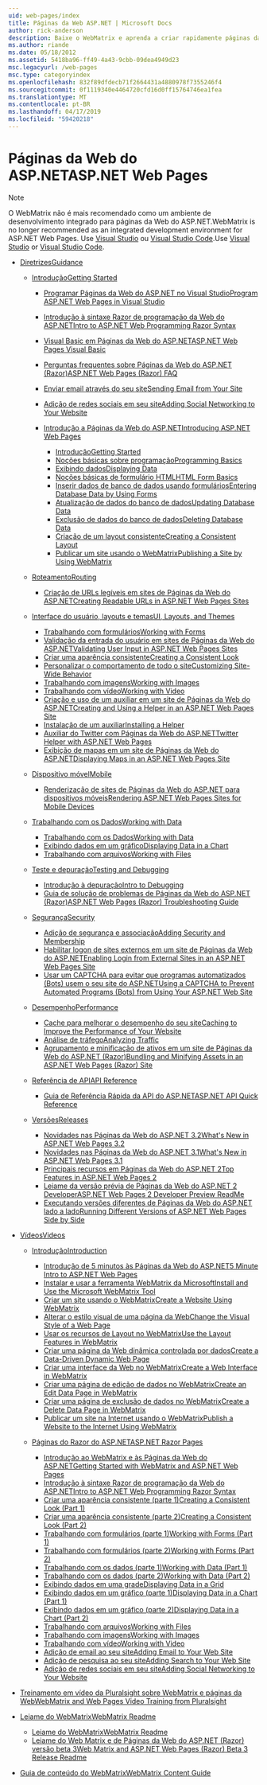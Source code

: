 ```yaml
---
uid: web-pages/index
title: Páginas da Web ASP.NET | Microsoft Docs
author: rick-anderson
description: Baixe o WebMatrix e aprenda a criar rapidamente páginas da web em uma maneira leve de combinar código de servidor com HTML.
ms.author: riande
ms.date: 05/18/2012
ms.assetid: 5418ba96-ff49-4a43-9cbb-09dea4949d23
msc.legacyurl: /web-pages
msc.type: categoryindex
ms.openlocfilehash: 832f89dfdecb71f2664431a4880978f7355246f4
ms.sourcegitcommit: 0f1119340e4464720cfd16d0ff15764746ea1fea
ms.translationtype: MT
ms.contentlocale: pt-BR
ms.lasthandoff: 04/17/2019
ms.locfileid: "59420218"
---
```

# <a name="aspnet-web-pages"></a><span data-ttu-id="c0358-103">Páginas da Web do ASP.NET</span><span class="sxs-lookup"><span data-stu-id="c0358-103">ASP.NET Web Pages</span></span>


> [!NOTE] 
> <span data-ttu-id="c0358-104">O WebMatrix não é mais recomendado como um ambiente de desenvolvimento integrado para páginas da Web do ASP.NET.</span><span class="sxs-lookup"><span data-stu-id="c0358-104">WebMatrix is no longer recommended as an integrated development environment for ASP.NET Web Pages.</span></span> <span data-ttu-id="c0358-105">Use [Visual Studio](xref:aspnet/web-pages/overview/getting-started/program-asp-net-web-pages-in-visual-studio) ou [Visual Studio Code](https://code.visualstudio.com/).</span><span class="sxs-lookup"><span data-stu-id="c0358-105">Use [Visual Studio](xref:aspnet/web-pages/overview/getting-started/program-asp-net-web-pages-in-visual-studio) or [Visual Studio Code](https://code.visualstudio.com/).</span></span>

- [<span data-ttu-id="c0358-106">Diretrizes</span><span class="sxs-lookup"><span data-stu-id="c0358-106">Guidance</span></span>](overview/index.md)

    - [<span data-ttu-id="c0358-107">Introdução</span><span class="sxs-lookup"><span data-stu-id="c0358-107">Getting Started</span></span>](overview/getting-started/index.md)

        - [<span data-ttu-id="c0358-108">Programar Páginas da Web do ASP.NET no Visual Studio</span><span class="sxs-lookup"><span data-stu-id="c0358-108">Program ASP.NET Web Pages in Visual Studio</span></span>](overview/getting-started/program-asp-net-web-pages-in-visual-studio.md)
        - [<span data-ttu-id="c0358-109">Introdução à sintaxe Razor de programação da Web do ASP.NET</span><span class="sxs-lookup"><span data-stu-id="c0358-109">Intro to ASP.NET Web Programming Razor Syntax</span></span>](overview/getting-started/introducing-razor-syntax-c.md)
        - [<span data-ttu-id="c0358-110">Visual Basic em Páginas da Web do ASP.NET</span><span class="sxs-lookup"><span data-stu-id="c0358-110">ASP.NET Web Pages Visual Basic</span></span>](overview/getting-started/introducing-razor-syntax-vb.md)
        - [<span data-ttu-id="c0358-111">Perguntas frequentes sobre Páginas da Web do ASP.NET (Razor)</span><span class="sxs-lookup"><span data-stu-id="c0358-111">ASP.NET Web Pages (Razor) FAQ</span></span>](overview/getting-started/aspnet-web-pages-razor-faq.md)
        - [<span data-ttu-id="c0358-112">Enviar email através do seu site</span><span class="sxs-lookup"><span data-stu-id="c0358-112">Sending Email from Your Site</span></span>](overview/getting-started/11-adding-email-to-your-web-site.md)
        - [<span data-ttu-id="c0358-113">Adição de redes sociais em seu site</span><span class="sxs-lookup"><span data-stu-id="c0358-113">Adding Social Networking to Your Website</span></span>](overview/getting-started/13-adding-social-networking-to-your-web-site.md)
        - [<span data-ttu-id="c0358-114">Introdução a Páginas da Web do ASP.NET</span><span class="sxs-lookup"><span data-stu-id="c0358-114">Introducing ASP.NET Web Pages</span></span>](overview/getting-started/introducing-aspnet-web-pages-2/index.md)

            - [<span data-ttu-id="c0358-115">Introdução</span><span class="sxs-lookup"><span data-stu-id="c0358-115">Getting Started</span></span>](overview/getting-started/introducing-aspnet-web-pages-2/getting-started.md)
            - [<span data-ttu-id="c0358-116">Noções básicas sobre programação</span><span class="sxs-lookup"><span data-stu-id="c0358-116">Programming Basics</span></span>](overview/getting-started/introducing-aspnet-web-pages-2/intro-to-web-pages-programming.md)
            - [<span data-ttu-id="c0358-117">Exibindo dados</span><span class="sxs-lookup"><span data-stu-id="c0358-117">Displaying Data</span></span>](overview/getting-started/introducing-aspnet-web-pages-2/displaying-data.md)
            - [<span data-ttu-id="c0358-118">Noções básicas de formulário HTML</span><span class="sxs-lookup"><span data-stu-id="c0358-118">HTML Form Basics</span></span>](overview/getting-started/introducing-aspnet-web-pages-2/form-basics.md)
            - [<span data-ttu-id="c0358-119">Inserir dados de banco de dados usando formulários</span><span class="sxs-lookup"><span data-stu-id="c0358-119">Entering Database Data by Using Forms</span></span>](overview/getting-started/introducing-aspnet-web-pages-2/entering-data.md)
            - [<span data-ttu-id="c0358-120">Atualização de dados do banco de dados</span><span class="sxs-lookup"><span data-stu-id="c0358-120">Updating Database Data</span></span>](overview/getting-started/introducing-aspnet-web-pages-2/updating-data.md)
            - [<span data-ttu-id="c0358-121">Exclusão de dados do banco de dados</span><span class="sxs-lookup"><span data-stu-id="c0358-121">Deleting Database Data</span></span>](overview/getting-started/introducing-aspnet-web-pages-2/deleting-data.md)
            - [<span data-ttu-id="c0358-122">Criação de um layout consistente</span><span class="sxs-lookup"><span data-stu-id="c0358-122">Creating a Consistent Layout</span></span>](overview/getting-started/introducing-aspnet-web-pages-2/layouts.md)
            - [<span data-ttu-id="c0358-123">Publicar um site usando o WebMatrix</span><span class="sxs-lookup"><span data-stu-id="c0358-123">Publishing a Site by Using WebMatrix</span></span>](overview/getting-started/introducing-aspnet-web-pages-2/publishing.md)
    - [<span data-ttu-id="c0358-124">Roteamento</span><span class="sxs-lookup"><span data-stu-id="c0358-124">Routing</span></span>](overview/routing/index.md)

        - [<span data-ttu-id="c0358-125">Criação de URLs legíveis em sites de Páginas da Web do ASP.NET</span><span class="sxs-lookup"><span data-stu-id="c0358-125">Creating Readable URLs in ASP.NET Web Pages Sites</span></span>](overview/routing/creating-readable-urls-in-aspnet-web-pages-sites.md)
    - [<span data-ttu-id="c0358-126">Interface do usuário, layouts e temas</span><span class="sxs-lookup"><span data-stu-id="c0358-126">UI, Layouts, and Themes</span></span>](overview/ui-layouts-and-themes/index.md)

        - [<span data-ttu-id="c0358-127">Trabalhando com formulários</span><span class="sxs-lookup"><span data-stu-id="c0358-127">Working with Forms</span></span>](overview/ui-layouts-and-themes/4-working-with-forms.md)
        - [<span data-ttu-id="c0358-128">Validação da entrada do usuário em sites de Páginas da Web do ASP.NET</span><span class="sxs-lookup"><span data-stu-id="c0358-128">Validating User Input in ASP.NET Web Pages Sites</span></span>](overview/ui-layouts-and-themes/validating-user-input-in-aspnet-web-pages-sites.md)
        - [<span data-ttu-id="c0358-129">Criar uma aparência consistente</span><span class="sxs-lookup"><span data-stu-id="c0358-129">Creating a Consistent Look</span></span>](overview/ui-layouts-and-themes/3-creating-a-consistent-look.md)
        - [<span data-ttu-id="c0358-130">Personalizar o comportamento de todo o site</span><span class="sxs-lookup"><span data-stu-id="c0358-130">Customizing Site-Wide Behavior</span></span>](overview/ui-layouts-and-themes/18-customizing-site-wide-behavior.md)
        - [<span data-ttu-id="c0358-131">Trabalhando com imagens</span><span class="sxs-lookup"><span data-stu-id="c0358-131">Working with Images</span></span>](overview/ui-layouts-and-themes/9-working-with-images.md)
        - [<span data-ttu-id="c0358-132">Trabalhando com vídeo</span><span class="sxs-lookup"><span data-stu-id="c0358-132">Working with Video</span></span>](overview/ui-layouts-and-themes/10-working-with-video.md)
        - [<span data-ttu-id="c0358-133">Criação e uso de um auxiliar em um site de Páginas da Web do ASP.NET</span><span class="sxs-lookup"><span data-stu-id="c0358-133">Creating and Using a Helper in an ASP.NET Web Pages Site</span></span>](overview/ui-layouts-and-themes/creating-and-using-a-helper-in-an-aspnet-web-pages-site.md)
        - [<span data-ttu-id="c0358-134">Instalação de um auxiliar</span><span class="sxs-lookup"><span data-stu-id="c0358-134">Installing a Helper</span></span>](overview/ui-layouts-and-themes/installing-helpers.md)
        - [<span data-ttu-id="c0358-135">Auxiliar do Twitter com Páginas da Web do ASP.NET</span><span class="sxs-lookup"><span data-stu-id="c0358-135">Twitter Helper with ASP.NET Web Pages</span></span>](overview/ui-layouts-and-themes/twitter-helper.md)
        - [<span data-ttu-id="c0358-136">Exibição de mapas em um site de Páginas da Web do ASP.NET</span><span class="sxs-lookup"><span data-stu-id="c0358-136">Displaying Maps in an ASP.NET Web Pages Site</span></span>](overview/ui-layouts-and-themes/displaying-maps-in-an-aspnet-web-pages-site.md)
    - [<span data-ttu-id="c0358-137">Dispositivo móvel</span><span class="sxs-lookup"><span data-stu-id="c0358-137">Mobile</span></span>](overview/mobile/index.md)

        - [<span data-ttu-id="c0358-138">Renderização de sites de Páginas da Web do ASP.NET para dispositivos móveis</span><span class="sxs-lookup"><span data-stu-id="c0358-138">Rendering ASP.NET Web Pages Sites for Mobile Devices</span></span>](overview/mobile/rendering-aspnet-web-pages-sites-for-mobile-devices.md)
    - [<span data-ttu-id="c0358-139">Trabalhando com os Dados</span><span class="sxs-lookup"><span data-stu-id="c0358-139">Working with Data</span></span>](overview/data/index.md)

        - [<span data-ttu-id="c0358-140">Trabalhando com os Dados</span><span class="sxs-lookup"><span data-stu-id="c0358-140">Working with Data</span></span>](overview/data/5-working-with-data.md)
        - [<span data-ttu-id="c0358-141">Exibindo dados em um gráfico</span><span class="sxs-lookup"><span data-stu-id="c0358-141">Displaying Data in a Chart</span></span>](overview/data/7-displaying-data-in-a-chart.md)
        - [<span data-ttu-id="c0358-142">Trabalhando com arquivos</span><span class="sxs-lookup"><span data-stu-id="c0358-142">Working with Files</span></span>](overview/data/working-with-files.md)
    - [<span data-ttu-id="c0358-143">Teste e depuração</span><span class="sxs-lookup"><span data-stu-id="c0358-143">Testing and Debugging</span></span>](overview/testing-and-debugging/index.md)

        - [<span data-ttu-id="c0358-144">Introdução à depuração</span><span class="sxs-lookup"><span data-stu-id="c0358-144">Intro to Debugging</span></span>](overview/testing-and-debugging/introduction-to-debugging.md)
        - [<span data-ttu-id="c0358-145">Guia de solução de problemas de Páginas da Web do ASP.NET (Razor)</span><span class="sxs-lookup"><span data-stu-id="c0358-145">ASP.NET Web Pages (Razor) Troubleshooting Guide</span></span>](overview/testing-and-debugging/aspnet-web-pages-razor-troubleshooting-guide.md)
    - [<span data-ttu-id="c0358-146">Segurança</span><span class="sxs-lookup"><span data-stu-id="c0358-146">Security</span></span>](overview/security/index.md)

        - [<span data-ttu-id="c0358-147">Adição de segurança e associação</span><span class="sxs-lookup"><span data-stu-id="c0358-147">Adding Security and Membership</span></span>](overview/security/16-adding-security-and-membership.md)
        - [<span data-ttu-id="c0358-148">Habilitar logon de sites externos em um site de Páginas da Web do ASP.NET</span><span class="sxs-lookup"><span data-stu-id="c0358-148">Enabling Login from External Sites in an ASP.NET Web Pages Site</span></span>](overview/security/enabling-login-from-external-sites-in-an-aspnet-web-pages-site.md)
        - [<span data-ttu-id="c0358-149">Usar um CAPTCHA para evitar que programas automatizados (Bots) usem o seu site do ASP.NET</span><span class="sxs-lookup"><span data-stu-id="c0358-149">Using a CAPTCHA to Prevent Automated Programs (Bots) from Using Your ASP.NET Web Site</span></span>](overview/security/using-a-catpcha-to-prevent-automated-programs-bots-from-using-your-aspnet-web-site.md)
    - [<span data-ttu-id="c0358-150">Desempenho</span><span class="sxs-lookup"><span data-stu-id="c0358-150">Performance</span></span>](overview/performance-and-traffic/index.md)

        - [<span data-ttu-id="c0358-151">Cache para melhorar o desempenho do seu site</span><span class="sxs-lookup"><span data-stu-id="c0358-151">Caching to Improve the Performance of Your Website</span></span>](overview/performance-and-traffic/15-caching-to-improve-the-performance-of-your-website.md)
        - [<span data-ttu-id="c0358-152">Análise de tráfego</span><span class="sxs-lookup"><span data-stu-id="c0358-152">Analyzing Traffic</span></span>](overview/performance-and-traffic/14-analyzing-traffic.md)
        - [<span data-ttu-id="c0358-153">Agrupamento e minificação de ativos em um site de Páginas da Web do ASP.NET (Razor)</span><span class="sxs-lookup"><span data-stu-id="c0358-153">Bundling and Minifying Assets in an ASP.NET Web Pages (Razor) Site</span></span>](overview/performance-and-traffic/bundling-and-minifying-assets-in-an-aspnet-web-pages-razor-site.md)
    - [<span data-ttu-id="c0358-154">Referência de API</span><span class="sxs-lookup"><span data-stu-id="c0358-154">API Reference</span></span>](overview/api-reference/index.md)

        - [<span data-ttu-id="c0358-155">Guia de Referência Rápida da API do ASP.NET</span><span class="sxs-lookup"><span data-stu-id="c0358-155">ASP.NET API Quick Reference</span></span>](overview/api-reference/asp-net-web-pages-api-reference.md)
    - [<span data-ttu-id="c0358-156">Versões</span><span class="sxs-lookup"><span data-stu-id="c0358-156">Releases</span></span>](overview/releases/index.md)

        - [<span data-ttu-id="c0358-157">Novidades nas Páginas da Web do ASP.NET 3.2</span><span class="sxs-lookup"><span data-stu-id="c0358-157">What's New in ASP.NET Web Pages 3.2</span></span>](overview/releases/whats-new-in-aspnet-web-pages-32.md)
        - [<span data-ttu-id="c0358-158">Novidades nas Páginas da Web do ASP.NET 3.1</span><span class="sxs-lookup"><span data-stu-id="c0358-158">What's New in ASP.NET Web Pages 3.1</span></span>](overview/releases/whats-new-aspnet-web-pages-31.md)
        - [<span data-ttu-id="c0358-159">Principais recursos em Páginas da Web do ASP.NET 2</span><span class="sxs-lookup"><span data-stu-id="c0358-159">Top Features in ASP.NET Web Pages 2</span></span>](overview/releases/top-features-in-web-pages-2.md)
        - [<span data-ttu-id="c0358-160">Leiame da versão prévia de Páginas da Web do ASP.NET 2 Developer</span><span class="sxs-lookup"><span data-stu-id="c0358-160">ASP.NET Web Pages 2 Developer Preview ReadMe</span></span>](overview/releases/aspnet-web-pages-2-developer-preview-readme.md)
        - [<span data-ttu-id="c0358-161">Executando versões diferentes de Páginas da Web do ASP.NET lado a lado</span><span class="sxs-lookup"><span data-stu-id="c0358-161">Running Different Versions of ASP.NET Web Pages Side by Side</span></span>](overview/releases/running-v1-and-v2-sites-side-by-side.md)
- [<span data-ttu-id="c0358-162">Vídeos</span><span class="sxs-lookup"><span data-stu-id="c0358-162">Videos</span></span>](videos/index.md)

    - [<span data-ttu-id="c0358-163">Introdução</span><span class="sxs-lookup"><span data-stu-id="c0358-163">Introduction</span></span>](videos/introduction/index.md)

        - [<span data-ttu-id="c0358-164">Introdução de 5 minutos às Páginas da Web do ASP.NET</span><span class="sxs-lookup"><span data-stu-id="c0358-164">5 Minute Intro to ASP.NET Web Pages</span></span>](videos/introduction/5-minute-introduction-to-aspnet-web-pages.md)
        - [<span data-ttu-id="c0358-165">Instalar e usar a ferramenta WebMatrix da Microsoft</span><span class="sxs-lookup"><span data-stu-id="c0358-165">Install and Use the Microsoft WebMatrix Tool</span></span>](videos/introduction/install-and-use-the-microsoft-webmatrix-tool.md)
        - [<span data-ttu-id="c0358-166">Criar um site usando o WebMatrix</span><span class="sxs-lookup"><span data-stu-id="c0358-166">Create a Website Using WebMatrix</span></span>](videos/introduction/create-a-website-using-webmatrix.md)
        - [<span data-ttu-id="c0358-167">Alterar o estilo visual de uma página da Web</span><span class="sxs-lookup"><span data-stu-id="c0358-167">Change the Visual Style of a Web Page</span></span>](videos/introduction/change-the-visual-style-of-a-web-page.md)
        - [<span data-ttu-id="c0358-168">Usar os recursos de Layout no WebMatrix</span><span class="sxs-lookup"><span data-stu-id="c0358-168">Use the Layout Features in WebMatrix</span></span>](videos/introduction/use-the-layout-features-in-webmatrix.md)
        - [<span data-ttu-id="c0358-169">Criar uma página da Web dinâmica controlada por dados</span><span class="sxs-lookup"><span data-stu-id="c0358-169">Create a Data-Driven Dynamic Web Page</span></span>](videos/introduction/create-a-data-driven-dynamic-web-page.md)
        - [<span data-ttu-id="c0358-170">Criar uma interface da Web no WebMatrix</span><span class="sxs-lookup"><span data-stu-id="c0358-170">Create a Web Interface in WebMatrix</span></span>](videos/introduction/create-a-web-interface-in-webmatrix.md)
        - [<span data-ttu-id="c0358-171">Criar uma página de edição de dados no WebMatrix</span><span class="sxs-lookup"><span data-stu-id="c0358-171">Create an Edit Data Page in WebMatrix</span></span>](videos/introduction/create-an-edit-data-page-in-webmatrix.md)
        - [<span data-ttu-id="c0358-172">Criar uma página de exclusão de dados no WebMatrix</span><span class="sxs-lookup"><span data-stu-id="c0358-172">Create a Delete Data Page in WebMatrix</span></span>](videos/introduction/create-a-delete-data-page-in-webmatrix.md)
        - [<span data-ttu-id="c0358-173">Publicar um site na Internet usando o WebMatrix</span><span class="sxs-lookup"><span data-stu-id="c0358-173">Publish a Website to the Internet Using WebMatrix</span></span>](videos/introduction/publish-a-website-to-the-internet-using-webmatrix.md)
    - [<span data-ttu-id="c0358-174">Páginas do Razor do ASP.NET</span><span class="sxs-lookup"><span data-stu-id="c0358-174">ASP.NET Razor Pages</span></span>](videos/aspnet-razor-pages/index.md)

        - [<span data-ttu-id="c0358-175">Introdução ao WebMatrix e às Páginas da Web do ASP.NET</span><span class="sxs-lookup"><span data-stu-id="c0358-175">Getting Started with WebMatrix and ASP.NET Web Pages</span></span>](videos/aspnet-razor-pages/getting-started-with-webmatrix-and-aspnet-web-pages.md)
        - [<span data-ttu-id="c0358-176">Introdução à sintaxe Razor de programação da Web do ASP.NET</span><span class="sxs-lookup"><span data-stu-id="c0358-176">Intro to ASP.NET Web Programming Razor Syntax</span></span>](videos/aspnet-razor-pages/introduction-to-aspnet-web-programming-using-the-razor-syntax.md)
        - [<span data-ttu-id="c0358-177">Criar uma aparência consistente (parte 1)</span><span class="sxs-lookup"><span data-stu-id="c0358-177">Creating a Consistent Look (Part 1)</span></span>](videos/aspnet-razor-pages/creating-a-consistent-look-part-1.md)
        - [<span data-ttu-id="c0358-178">Criar uma aparência consistente (parte 2)</span><span class="sxs-lookup"><span data-stu-id="c0358-178">Creating a Consistent Look (Part 2)</span></span>](videos/aspnet-razor-pages/creating-a-consistent-look-part-2.md)
        - [<span data-ttu-id="c0358-179">Trabalhando com formulários (parte 1)</span><span class="sxs-lookup"><span data-stu-id="c0358-179">Working with Forms (Part 1)</span></span>](videos/aspnet-razor-pages/working-with-forms-part-1.md)
        - [<span data-ttu-id="c0358-180">Trabalhando com formulários (parte 2)</span><span class="sxs-lookup"><span data-stu-id="c0358-180">Working with Forms (Part 2)</span></span>](videos/aspnet-razor-pages/working-with-forms-part-2.md)
        - [<span data-ttu-id="c0358-181">Trabalhando com os dados (parte 1)</span><span class="sxs-lookup"><span data-stu-id="c0358-181">Working with Data (Part 1)</span></span>](videos/aspnet-razor-pages/working-with-data-part-1.md)
        - [<span data-ttu-id="c0358-182">Trabalhando com os dados (parte 2)</span><span class="sxs-lookup"><span data-stu-id="c0358-182">Working with Data (Part 2)</span></span>](videos/aspnet-razor-pages/working-with-data-part-2.md)
        - [<span data-ttu-id="c0358-183">Exibindo dados em uma grade</span><span class="sxs-lookup"><span data-stu-id="c0358-183">Displaying Data in a Grid</span></span>](videos/aspnet-razor-pages/displaying-data-in-a-grid.md)
        - [<span data-ttu-id="c0358-184">Exibindo dados em um gráfico (parte 1)</span><span class="sxs-lookup"><span data-stu-id="c0358-184">Displaying Data in a Chart (Part 1)</span></span>](videos/aspnet-razor-pages/displaying-data-in-a-chart-part-1.md)
        - [<span data-ttu-id="c0358-185">Exibindo dados em um gráfico (parte 2)</span><span class="sxs-lookup"><span data-stu-id="c0358-185">Displaying Data in a Chart (Part 2)</span></span>](videos/aspnet-razor-pages/displaying-data-in-a-chart-part-2.md)
        - [<span data-ttu-id="c0358-186">Trabalhando com arquivos</span><span class="sxs-lookup"><span data-stu-id="c0358-186">Working with Files</span></span>](videos/aspnet-razor-pages/working-with-files.md)
        - [<span data-ttu-id="c0358-187">Trabalhando com imagens</span><span class="sxs-lookup"><span data-stu-id="c0358-187">Working with Images</span></span>](videos/aspnet-razor-pages/working-with-images.md)
        - [<span data-ttu-id="c0358-188">Trabalhando com vídeo</span><span class="sxs-lookup"><span data-stu-id="c0358-188">Working with Video</span></span>](videos/aspnet-razor-pages/working-with-video.md)
        - [<span data-ttu-id="c0358-189">Adição de email ao seu site</span><span class="sxs-lookup"><span data-stu-id="c0358-189">Adding Email to Your Web Site</span></span>](videos/aspnet-razor-pages/adding-email-to-your-web-site.md)
        - [<span data-ttu-id="c0358-190">Adição de pesquisa ao seu site</span><span class="sxs-lookup"><span data-stu-id="c0358-190">Adding Search to Your Web Site</span></span>](videos/aspnet-razor-pages/adding-search-to-your-web-site.md)
        - [<span data-ttu-id="c0358-191">Adição de redes sociais em seu site</span><span class="sxs-lookup"><span data-stu-id="c0358-191">Adding Social Networking to Your Website</span></span>](videos/aspnet-razor-pages/adding-social-networking-to-your-website.md)
- [<span data-ttu-id="c0358-192">Treinamento em vídeo da Pluralsight sobre WebMatrix e páginas da Web</span><span class="sxs-lookup"><span data-stu-id="c0358-192">WebMatrix and Web Pages Video Training from Pluralsight</span></span>](pluralsight.md)
- [<span data-ttu-id="c0358-193">Leiame do WebMatrix</span><span class="sxs-lookup"><span data-stu-id="c0358-193">WebMatrix Readme</span></span>](readme/index.md)

    - [<span data-ttu-id="c0358-194">Leiame do WebMatrix</span><span class="sxs-lookup"><span data-stu-id="c0358-194">WebMatrix Readme</span></span>](readme/overview.md)
    - [<span data-ttu-id="c0358-195">Leiame do Web Matrix e de Páginas da Web do ASP.NET (Razor) versão beta 3</span><span class="sxs-lookup"><span data-stu-id="c0358-195">Web Matrix and ASP.NET Web Pages (Razor) Beta 3 Release Readme</span></span>](readme/beta3.md)
- [<span data-ttu-id="c0358-196">Guia de conteúdo do WebMatrix</span><span class="sxs-lookup"><span data-stu-id="c0358-196">WebMatrix Content Guide</span></span>](content-guide.md)
